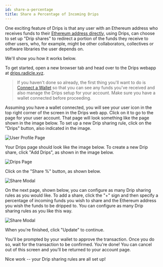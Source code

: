 ```yaml
---
id: share-a-percentage
title: Share a Percentage of Incoming Drips
---
```


One exciting feature of Drips is that any user with an Ethereum address who receives 
funds to their [Ethereum address directly][rf], using Drips, can choose to set up
"Drip shares" to redirect a portion of the funds they receive to other users, 
who, for example, might be other collaborators, collectives or software libraries 
the user depends on.

We'll show you how it works below.

To get started, open a new browser tab and head over to the Drips webapp at [drips.radicle.xyz][dw].

>If you haven't done so already, the first thing you'll want to do is [Connect a Wallet][cw] so that
you can see any funds you've received and also manage the Drips setup for your account. Make sure 
you have a wallet connected before proceeding.

Assuming you have a wallet connected, you will see your user icon in the top right corner of the screen
in the Drips web app. Click on it 
to go to the page for your user account. That page will look something like the page shown in the 
image below. To set up a new Drip sharing rule, click on the "Drips" button, also indicated in the image.
  
![User Profile Page][d1]

Your Drips page should look like the image below. To create a new Drip share, click "Add Drips", as
shown in the image below.

![Drips Page][d2]

Click on the "Share %" button, as shown below.

![Share Modal][s1]

On the next page, shown below, you can configure as many Drip sharing rules as you would like. To
add a share, click the "+" sign and then specify a percentage of incoming funds you wish to share
and the Ethereum address you wish the funds to be dripped to. You can configure as many Drip
sharing rules as you like this way.

![Share Modal][s2]

When you're finished, click "Update" to continue.

You'll be prompted by your wallet to approve the transaction. Once you do so, wait for
the transaction to be confirmed. You're done! You can cancel out of this screen and you'll
be returned to your account page.

Nice work -- your Drip sharing rules are all set up!

[rf]: using-drips/raise-funds-without-a-membership.md
[dw]: https://drips.radicle.xyz
[cw]: connect-a-wallet.md
[d1]: /img/drips_direct1.png
[d2]: /img/drips_direct2.png
[s1]: /img/drips_share1.png
[s2]: /img/drips_share2.png
[d4]: /img/drips_direct4.png
[d5]: /img/drips_direct5.png
[d6]: /img/drips_direct6.png

